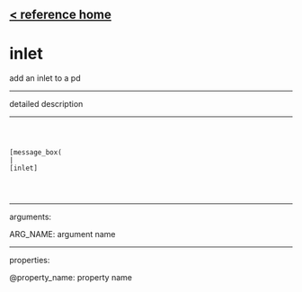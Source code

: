 [< reference home](ceammc_lib.html)
---

# inlet


add an inlet to a pd

---

detailed description
<br>


---


```



[message_box(                                 
|
[inlet]


            
```

---
arguments:

ARG_NAME: argument name<br>

---
properties:

@property_name: property name<br>

